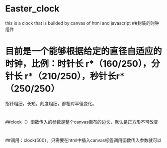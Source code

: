# Easter_clock
this is a clock that is builded by canvas of html and javascript
##封装的时钟组件
# 目前是一个能够根据给定的直径自适应的时钟，比例：时针长 r*（160/250），分针长 r*（210/250），秒针长r*（250/250）
指针粗细，长短，刻度粗细，都相对半径变化。

##
#


##clock（）函数传入的参数是整个canvas画布的边长，默认是正方形不可改变
#
##调用：clock(500）。只需要在html中插入canvas标签调用函数传入参数就可以
